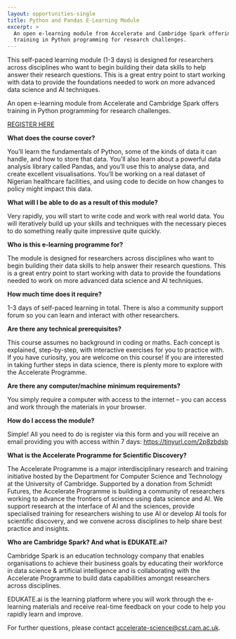 ```yaml
---
layout: opportunities-single
title: Python and Pandas E-Learning Module
excerpt: >
  An open e-learning module from Accelerate and Cambridge Spark offering
  training in Python programming for research challenges.
---
```

This self-paced learning module (1-3 days) is designed for researchers across disciplines who want to begin building their data skills to help answer their research questions. This is a great entry point to start working with data to provide the foundations needed to work on more advanced data science and AI techniques.

An open e-learning module from Accelerate and Cambridge Spark offers training in Python programming for research challenges.

[REGISTER HERE](https://docs.google.com/forms/d/e/1FAIpQLScOm_bD6LZVvQAIQqaWLK5VaG0Us1Gh52dAwFcPZ7jiVkT6zg/viewform)

**What does the course cover?**

You’ll learn the fundamentals of Python, some of the kinds of data it can handle, and how to store that data. You’ll also learn about a powerful data analysis library called Pandas, and you’ll use this to analyse data, and create excellent visualisations. You’ll be working on a real dataset of Nigerian healthcare facilities, and using code to decide on how changes to policy might impact this data.

**What will I be able to do as a result of this module?**

Very rapidly, you will start to write code and work with real world data. You will iteratively build up your skills and techniques with the necessary pieces to do something really quite impressive quite quickly.

**Who is this e-learning programme for?**

The module is designed for researchers across disciplines who want to begin building their data skills to help answer their research questions. This is a great entry point to start working with data to provide the foundations needed to work on more advanced data science and AI techniques.

**How much time does it require?**

1-3 days of self-paced learning in total. There is also a community support forum so you can learn and interact with other researchers.

**Are there any technical prerequisites?**

This course assumes no background in coding or maths. Each concept is explained, step-by-step, with interactive exercises for you to practice with. If you have curiosity, you are welcome on this course! If you are interested in taking further steps in data science, there is plenty more to explore with the Accelerate Programme.

**Are there any computer/machine minimum requirements?**

You simply require a computer with access to the internet – you can access and work through the materials in your browser.

**How do I access the module?**

Simple! All you need to do is register via this form and you will receive an email providing you with access within 7 days: https://tinyurl.com/2p8zbdsb

**What is the Accelerate Programme for Scientific Discovery?**

The Accelerate Programme is a major interdisciplinary research and training initiative hosted by the Department for Computer Science and Technology at the University of Cambridge. Supported by a donation from Schmidt Futures, the Accelerate Programme is building a community of researchers working to advance the frontiers of science using data science and AI. We support research at the interface of AI and the sciences, provide specialised training for researchers wishing to use AI or develop AI tools for scientific discovery, and we convene across disciplines to help share best practice and insights.

**Who are Cambridge Spark? And what is EDUKATE.ai?**

Cambridge Spark is an education technology company that enables organisations to achieve their business goals by educating their workforce in data science & artificial intelligence and is collaborating with the Accelerate Programme to build data capabilities amongst researchers across disciplines.

EDUKATE.ai is the learning platform where you will work through the e-learning materials and receive real-time feedback on your code to help you rapidly learn and improve.

For further questions, please contact accelerate-science@cst.cam.ac.uk.
